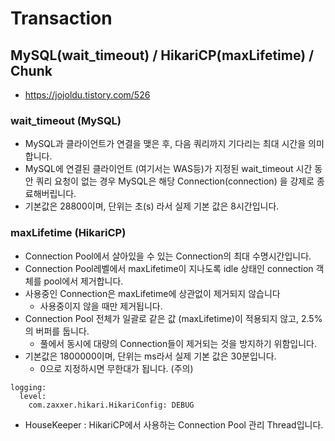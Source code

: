 # Transaction


## MySQL(wait_timeout) / HikariCP(maxLifetime) / Chunk

- https://jojoldu.tistory.com/526

### wait_timeout (MySQL)

- MySQL과 클라이언트가 연결을 맺은 후, 다음 쿼리까지 기다리는 최대 시간을 의미합니다.
- MySQL에 연결된 클라이언트 (여기서는 WAS등)가 지정된 wait_timeout 시간 동안 쿼리 요청이 없는 경우 MySQL은 해당 Connection(connection) 을 강제로 종료해버립니다.
- 기본값은 28800이며, 단위는 초(s) 라서 실제 기본 값은 8시간입니다.


### maxLifetime (HikariCP)

- Connection Pool에서 살아있을 수 있는 Connection의 최대 수명시간입니다.
- Connection Pool레벨에서 maxLifetime이 지나도록 idle 상태인 connection 객체를 pool에서 제거합니다.
- 사용중인 Connection은 maxLifetime에 상관없이 제거되지 않습니다
  - 사용중이지 않을 때만 제거됩니다.
- Connection Pool 전체가 일괄로 같은 값 (maxLifetime)이 적용되지 않고, 2.5%의 버퍼를 둡니다.
  - 풀에서 동시에 대량의 Connection들이 제거되는 것을 방지하기 위함입니다.
- 기본값은 1800000이며, 단위는 ms라서 실제 기본 값은 30분입니다.
  - 0으로 지정하시면 무한대가 됩니다. (주의)


~~~
logging:
  level:
    com.zaxxer.hikari.HikariConfig: DEBUG
~~~

- HouseKeeper : HikariCP에서 사용하는 Connection Pool 관리 Thread입니다.